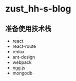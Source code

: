 # zust_hh-s-blog

## 准备使用技术栈

* react
* react-route
* redux
* ant-design
* webpack
* egg.js
* mongodb
